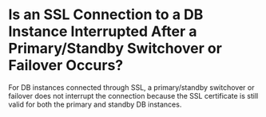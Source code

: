 # Is an SSL Connection to a DB Instance Interrupted After a Primary/Standby Switchover or Failover Occurs?<a name="rds_faq_0111"></a>

For DB instances connected through SSL, a primary/standby switchover or failover does not interrupt the connection because the SSL certificate is still valid for both the primary and standby DB instances.

